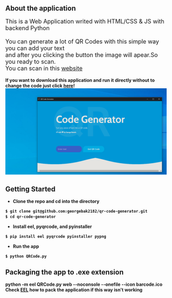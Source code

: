 ## About the application
<p style="font-size:18px">This is a Web Application writed with HTML/CSS & JS with backend Python<br><br>
You can generate a lot of QR Codes with this simple way you can add your text<br>
and after you clicking the button the image will apear.So you ready to scan.
<br>
You can scan in this <a href="https://online-barcode-reader.inliteresearch.com">website</a></p>
<b>If you want to download this application and run it directly without to change the code just click <a href="https://www.dropbox.com/s/3azisnn95hakjqp/QRCode.exe?dl=0">here</a>!
<img src='/qr1.png'>

## Getting Started
- Clone the repo and cd into the directory
```sh
$ git clone git@github.com:georgebak2182/qr-code-generator.git
$ cd qr-code-generator
```

- Install eel, pyqrcode, and pyinstaller

```sh
$ pip install eel pyqrcode pyinstaller pypng
```

- Run the app

```sh
$ python QRCode.py
```
## Packaging the app to .exe extension
python -m eel QRCode.py web --noconsole --onefile --icon barcode.ico<br>
<B>Check <a href="https://github.com/samuelhwilliams/Eel">EEL</a> how to pack the application if this way isn't working</b>
